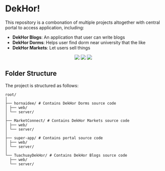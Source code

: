 # DekHor!
This repository is a combonation of multiple projects altogether with central portal to access application, including:
- **DekHor Blogs**: An application that user can write blogs
- **DekHor Dorms**: Helps user find dorm near university that the like
- **DekHor Markets**: Let users sell things

<p align="center">
    <img src="https://img.shields.io/github/contributors/NickKhunapoj/dekhor-portal?color=dark-green"> <img src="https://img.shields.io/github/stars/NickKhunapoj/dekhor-portal?style=social"> <img src="https://img.shields.io/github/license/NickKhunapoj/dekhor-portal">
  
## Folder Structure
The project is structured as follows:
```
root/
│
├── hornaidee/ # Contains DekHor Dorms source code
│ ├── web/
│ └── server/
│
├── MarketConnect/ # Contains DekHor Markets source code
│ ├── web/
│ └── server/
│
├── super-app/ # Contains portal source code
│ ├── web/
│ └── server/
│
└── TuachuayDekHor/ # Contains DekHor Blogs source code
  ├── web/
  └── server/
```
